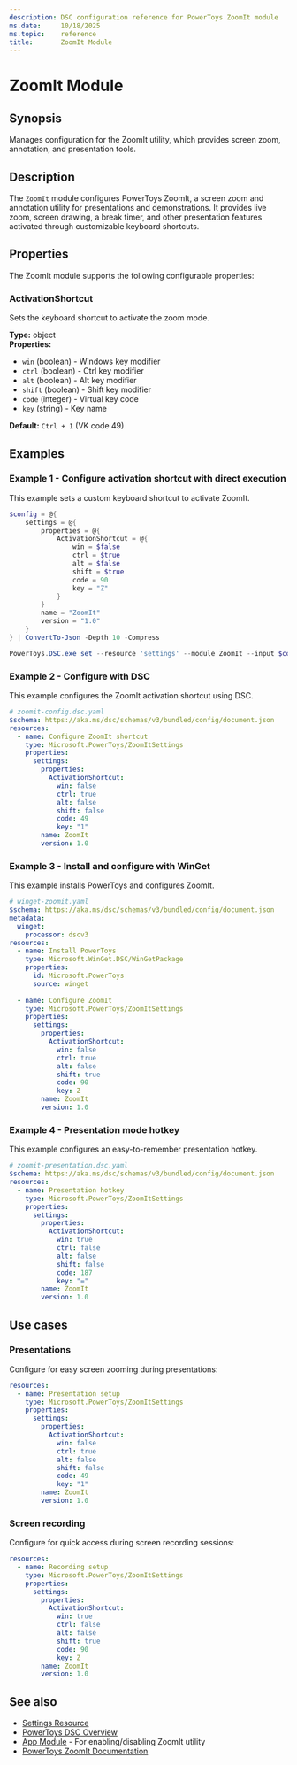 ```yaml
---
description: DSC configuration reference for PowerToys ZoomIt module
ms.date:     10/18/2025
ms.topic:    reference
title:       ZoomIt Module
---
```


# ZoomIt Module

## Synopsis

Manages configuration for the ZoomIt utility, which provides screen zoom, annotation, and presentation tools.

## Description

The `ZoomIt` module configures PowerToys ZoomIt, a screen zoom and annotation utility for presentations and demonstrations. It provides live zoom, screen drawing, a break timer, and other presentation features activated through customizable keyboard shortcuts.

## Properties

The ZoomIt module supports the following configurable properties:

### ActivationShortcut

Sets the keyboard shortcut to activate the zoom mode.

**Type:** object  
**Properties:**
- `win` (boolean) - Windows key modifier
- `ctrl` (boolean) - Ctrl key modifier
- `alt` (boolean) - Alt key modifier
- `shift` (boolean) - Shift key modifier
- `code` (integer) - Virtual key code
- `key` (string) - Key name

**Default:** `Ctrl + 1` (VK code 49)

## Examples

### Example 1 - Configure activation shortcut with direct execution

This example sets a custom keyboard shortcut to activate ZoomIt.

```powershell
$config = @{
    settings = @{
        properties = @{
            ActivationShortcut = @{
                win = $false
                ctrl = $true
                alt = $false
                shift = $true
                code = 90
                key = "Z"
            }
        }
        name = "ZoomIt"
        version = "1.0"
    }
} | ConvertTo-Json -Depth 10 -Compress

PowerToys.DSC.exe set --resource 'settings' --module ZoomIt --input $config
```

### Example 2 - Configure with DSC

This example configures the ZoomIt activation shortcut using DSC.

```yaml
# zoomit-config.dsc.yaml
$schema: https://aka.ms/dsc/schemas/v3/bundled/config/document.json
resources:
  - name: Configure ZoomIt shortcut
    type: Microsoft.PowerToys/ZoomItSettings
    properties:
      settings:
        properties:
          ActivationShortcut:
            win: false
            ctrl: true
            alt: false
            shift: false
            code: 49
            key: "1"
        name: ZoomIt
        version: 1.0
```

### Example 3 - Install and configure with WinGet

This example installs PowerToys and configures ZoomIt.

```yaml
# winget-zoomit.yaml
$schema: https://aka.ms/dsc/schemas/v3/bundled/config/document.json
metadata:
  winget:
    processor: dscv3
resources:
  - name: Install PowerToys
    type: Microsoft.WinGet.DSC/WinGetPackage
    properties:
      id: Microsoft.PowerToys
      source: winget
  
  - name: Configure ZoomIt
    type: Microsoft.PowerToys/ZoomItSettings
    properties:
      settings:
        properties:
          ActivationShortcut:
            win: false
            ctrl: true
            alt: false
            shift: true
            code: 90
            key: Z
        name: ZoomIt
        version: 1.0
```

### Example 4 - Presentation mode hotkey

This example configures an easy-to-remember presentation hotkey.

```yaml
# zoomit-presentation.dsc.yaml
$schema: https://aka.ms/dsc/schemas/v3/bundled/config/document.json
resources:
  - name: Presentation hotkey
    type: Microsoft.PowerToys/ZoomItSettings
    properties:
      settings:
        properties:
          ActivationShortcut:
            win: true
            ctrl: false
            alt: false
            shift: false
            code: 187
            key: "="
        name: ZoomIt
        version: 1.0
```

## Use cases

### Presentations

Configure for easy screen zooming during presentations:

```yaml
resources:
  - name: Presentation setup
    type: Microsoft.PowerToys/ZoomItSettings
    properties:
      settings:
        properties:
          ActivationShortcut:
            win: false
            ctrl: true
            alt: false
            shift: false
            code: 49
            key: "1"
        name: ZoomIt
        version: 1.0
```

### Screen recording

Configure for quick access during screen recording sessions:

```yaml
resources:
  - name: Recording setup
    type: Microsoft.PowerToys/ZoomItSettings
    properties:
      settings:
        properties:
          ActivationShortcut:
            win: true
            ctrl: false
            alt: false
            shift: true
            code: 90
            key: Z
        name: ZoomIt
        version: 1.0
```

## See also

- [Settings Resource][01]
- [PowerToys DSC Overview][02]
- [App Module][03] - For enabling/disabling ZoomIt utility
- [PowerToys ZoomIt Documentation][04]

<!-- Link reference definitions -->
[01]: ../settings-resource.md
[02]: ../overview.md
[03]: ./App.md
[04]: https://learn.microsoft.com/windows/powertoys/zoomit
